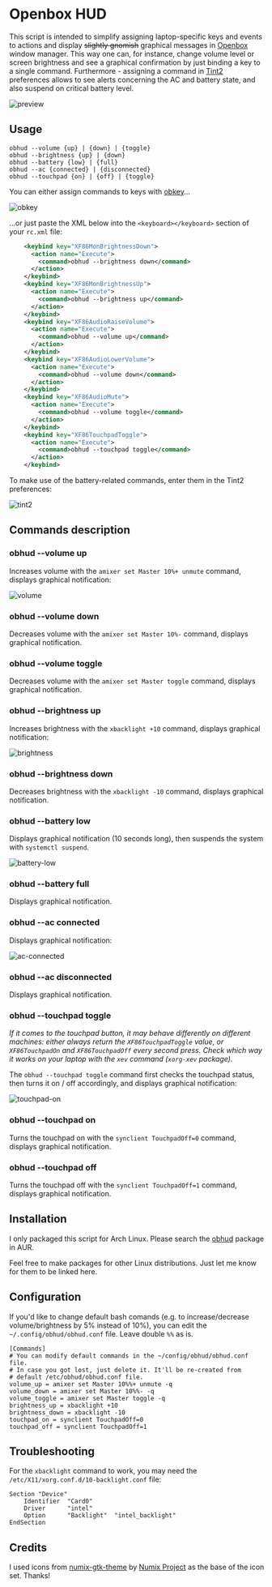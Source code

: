 # Openbox HUD

This script is intended to simplify assigning 
laptop-specific keys and events to actions and display ~~slightly gnomish~~
graphical messages in [Openbox](http://openbox.org) window manager. 
This way one can, for instance, change volume level or screen brightness 
and see a graphical confirmation by just binding a key to a single 
command. Furthermore - assigning a command in [Tint2](https://gitlab.com/o9000/tint2) 
preferences allows to see alerts concerning the AC and
battery state, and also suspend on critical battery level.

![preview](http://nwg.pl/obhud/images/preview1.png)

## Usage
````
obhud --volume {up} | {down} | {toggle}
obhud --brightness {up} | {down}
obhud --battery {low} | {full}
obhud --ac {connected} | {disconnected}
obhud --touchpad {on} | {off} | {toggle}
````
You can either assign commands to keys with [obkey](https://code.google.com/archive/p/obkey)...

![obkey](http://nwg.pl/obhud/images/obkey1.png)

...or just paste the XML below 
into the `<keyboard></keyboard>` section of your `rc.xml` file:

````xml
    <keybind key="XF86MonBrightnessDown">
      <action name="Execute">
        <command>obhud --brightness down</command>
      </action>
    </keybind>
    <keybind key="XF86MonBrightnessUp">
      <action name="Execute">
        <command>obhud --brightness up</command>
      </action>
    </keybind>
    <keybind key="XF86AudioRaiseVolume">
      <action name="Execute">
        <command>obhud --volume up</command>
      </action>
    </keybind>
    <keybind key="XF86AudioLowerVolume">
      <action name="Execute">
        <command>obhud --volume down</command>
      </action>
    </keybind>
    <keybind key="XF86AudioMute">
      <action name="Execute">
        <command>obhud --volume toggle</command>
      </action>
    </keybind>
    <keybind key="XF86TouchpadToggle">
      <action name="Execute">
        <command>obhud --touchpad toggle</command>
      </action>
    </keybind>
````

To make use of the battery-related commands, enter them in the 
Tint2 preferences:

![tint2](http://nwg.pl/obhud/images/tint2.png)

## Commands description

### obhud --volume up

Increases volume with the `amixer set Master 10%+ unmute` command, 
displays graphical notification:

![volume](http://nwg.pl/obhud/images/volume.png)

### obhud --volume down

Decreases volume with the `amixer set Master 10%-` command, displays
graphical notification.

### obhud --volume toggle

Decreases volume with the `amixer set Master toggle` command, displays
graphical notification.

### obhud --brightness up

Increases brightness with the `xbacklight +10` command, displays
graphical notification:

![brightness](http://nwg.pl/obhud/images/brightness.png)

### obhud --brightness down

Decreases brightness with the `xbacklight -10` command, displays
graphical notification.

### obhud --battery low

Displays graphical notification (10 seconds long), then suspends 
the system with `systemctl suspend`.

![battery-low](http://nwg.pl/obhud/images/battery-low.png)

### obhud --battery full

Displays graphical notification.

### obhud --ac connected

Displays graphical notification:

![ac-connected](http://nwg.pl/obhud/images/ac-connected.png)

### obhud --ac disconnected

Displays graphical notification.

### obhud --touchpad toggle

*If it comes to the touchpad button, it may behave differently on different machines:
either always return the `XF86TouchpadToggle` value, or `XF86TouchpadOn` and 
`XF86TouchpadOff` every second press. Check which way it works on your laptop with 
the `xev` command (`xorg-xev` package).*

The `obhud --touchpad toggle` command first checks the touchpad status, then turns
it on / off accordingly, and displays graphical notification:

![touchpad-on](http://nwg.pl/obhud/images/touchpad-on.png)

### obhud --touchpad on

Turns the touchpad on with the `synclient TouchpadOff=0` command, displays
graphical notification.

### obhud --touchpad off

Turns the touchpad off with the `synclient TouchpadOff=1` command, displays
graphical notification.

## Installation
I only packaged this script for Arch Linux. Please search
the [obhud](https://aur.archlinux.org/packages/obhud) package in AUR.

Feel free to make packages for other Linux distributions. Just let me
know for them to be linked here.

## Configuration
If you'd like to change default bash comands (e.g. to 
increase/decrease volume/brightness by 5% instead of 10%), you can
edit the `~/.config/obhud/obhud.conf` file. Leave double `%%` as is.
````commandline
[Commands]
# You can modify default commands in the ~/config/obhud/obhud.conf file.
# In case you got lost, just delete it. It'll be re-created from
# default /etc/obhud/obhud.conf file.
volume_up = amixer set Master 10%%+ unmute -q
volume_down = amixer set Master 10%%- -q
volume_toggle = amixer set Master toggle -q
brightness_up = xbacklight +10
brightness_down = xbacklight -10
touchpad_on = synclient TouchpadOff=0
touchpad_off = synclient TouchpadOff=1

```` 
## Troubleshooting
For the `xbacklight` command to work, you may need the 
`/etc/X11/xorg.conf.d/10-backlight.conf` file:
````commandline
Section "Device"
    Identifier  "Card0"
    Driver      "intel"
    Option      "Backlight"  "intel_backlight"
EndSection
````

## Credits
I used icons from [numix-gtk-theme](https://www.archlinux.org/packages/community/any/numix-gtk-theme)
by [Numix Project](http://numixproject.org) as the base of the icon set. Thanks!

